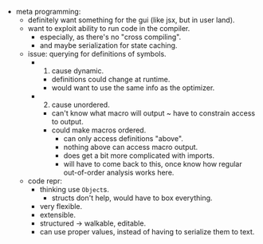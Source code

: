 
- meta programming:
    - definitely want something for the gui (like jsx, but in user land).
    - want to exploit ability to run code in the compiler.
        - especially, as there's no "cross compiling".
        - and maybe serialization for state caching.
    - issue: querying for definitions of symbols.
        - 1) cause dynamic.
            - definitions could change at runtime.
            - would want to use the same info as the optimizer.
        - 2) cause unordered.
            - can't know what macro will output ~ have to constrain access to output.
            - could make macros ordered.
                - can only access definitions "above".
                - nothing above can access macro output.
                - does get a bit more complicated with imports.
                - will have to come back to this, once know how regular out-of-order analysis works here.
    - code repr:
        - thinking use `Object`s.
            - structs don't help, would have to box everything.
        - very flexible.
        - extensible.
        - structured -> walkable, editable.
        - can use proper values, instead of having to serialize them to text.
